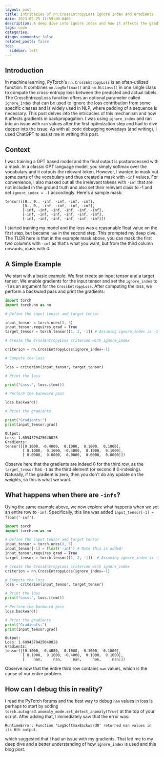```yaml
---
layout: post
title: Intricacies of nn.CrossEntropyLoss Ignore Index and Gradients
date: 2023-05-25 11:59:00-0400
description: A deep dive into ignore index and how it affects the gradients.
tags: code
categories:
disqus_comments: false
related_posts: false
toc:
  sidebar: left
---
```


## Introduction

In machine learning, PyTorch's `nn.CrossEntropyLoss` is an often-utilized function.
It combines `nn.LogSoftmax()` and `nn.NLLLoss()` in one single class to compute the cross-entropy loss between the predicted and actual labels.
The CrossEntropyLoss function offers an optional parameter called `ignore_index` that can be used to ignore the loss contribution from some specific classes and is widely used in NLP, where padding of a sequence is necessary.
This post delves into the intricacies of this mechanism and how it affects gradients in backpropagation.
I was using `ignore_index` and ran into an issue with `nan` values after the first optimization step and had to dive deeper into the issue.
As with all code debugging nowadays (and writing), I used ChatGPT to assist me in writing this post.

## Context

I was training a GPT based model and the final output is postprocessed with a mask.
In a classic GPT language model, you simply softmax over the vocabulary and it outputs the relevant token.
However, I wanted to mask out some parts of the vocabulary and thus created a mask with `-inf` values.
For convenience, I also masked out all the irrelevant tokens with `-inf` that are not included in the ground truth and also set their relevant class to -1 and set `ignore_index = -1` accordingly.
Here's a sample mask:

```console
tensor([[0., 0., -inf, -inf, -inf, -inf],
        [0., 0., -inf, -inf, -inf, -inf],
        [-inf, -inf, -inf, -inf, -inf, -inf],
        [-inf, -inf, -inf, -inf, -inf, -inf],
        [-inf, -inf, -inf, -inf, -inf, -inf]])
```

I started training my model and the loss was a reasonable float value on the first step, but became `nan` in the second step.
This prompted my deep dive.
The TLDR here is that in the example mask above, you can mask the first two columns with `-inf` as that's what you want, but from the third column onwards, mask with 0.

## A Simple Example

We start with a basic example.
We first create an input tensor and a target tensor.
We enable gradients for the input tensor and set the `ignore_index` to -1 as an argument for the `CrossEntropyLoss`.
After computing the loss, we perform a backward pass and print the gradients:

```python
import torch
import torch.nn as nn

# Define the input tensor and target tensor

input_tensor = torch.ones(3, 5)
input_tensor.requires_grad = True
target_tensor = torch.tensor([1, 2, -1]) # Assuming ignore_index is -1

# Create the CrossEntropyLoss criterion with ignore_index

criterion = nn.CrossEntropyLoss(ignore_index=-1)

# Compute the loss

loss = criterion(input_tensor, target_tensor)

# Print the loss

print("Loss:", loss.item())

# Perform the backward pass

loss.backward()

# Print the gradients

print("Gradients:")
print(input_tensor.grad)
```

```console
Output:
Loss: 1.6094379425048828
Gradients:
tensor([[0.1000, -0.4000,  0.1000,  0.1000,  0.1000],
        [ 0.1000,  0.1000, -0.4000,  0.1000,  0.1000],
        [ 0.0000,  0.0000,  0.0000,  0.0000,  0.0000]])
```

Observe here that the gradients are indeed 0 for the third row, as the `target_tensor` has `-1` as the third element (or second if 0-indexing).
Naturally, if the gradient is zero, then you don't do any update on the weights, so this is what we want.

## What happens when there are `-infs`?

Using the same example above, we now explore what happens when we set an entire row to `-inf`.
Specifically, this line was added `input_tensor[-1] = float('-inf')`.

```python
import torch
import torch.nn as nn

# Define the input tensor and target tensor
input_tensor = torch.ones(3, 5)
input_tensor[-1] = float('-inf') # Note this is added!
input_tensor.requires_grad = True
target_tensor = torch.tensor([1, 2, -1])  # Assuming ignore_index is -1

# Create the CrossEntropyLoss criterion with ignore_index
criterion = nn.CrossEntropyLoss(ignore_index=-1)

# Compute the loss
loss = criterion(input_tensor, target_tensor)

# Print the loss
print("Loss:", loss.item())

# Perform the backward pass
loss.backward()

# Print the gradients
print("Gradients:")
print(input_tensor.grad)
```

```console
Output:
Loss: 1.6094379425048828
Gradients:
tensor([[0.1000, -0.4000,  0.1000,  0.1000,  0.1000],
        [ 0.1000,  0.1000, -0.4000,  0.1000,  0.1000],
        [    nan,     nan,     nan,     nan,     nan]])
```

Observe now that the entire third row contains `nan` values, which is the cause of our entire problem.

## How can I debug this in reality?

I read the PyTorch forums and the best way to debug `nan` values in loss is perhaps to start by adding `torch.autograd.anomaly_mode.set_detect_anomaly(True)` at the top of your script.
After adding that, I immediately saw that the error was:

```console
RuntimeError: Function 'LogSoftmaxBackward0' returned nan values in its 0th output.
```

which suggested that I had an issue with my gradients.
That led me to my deep dive and a better understanding of how `ignore_index` is used and this blog post.
